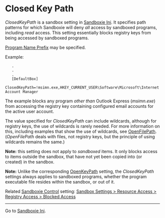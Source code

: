 # Closed Key Path

_ClosedKeyPath_ is a sandbox setting in [Sandboxie Ini](SandboxieIni.md). It specifies path patterns for which Sandboxie will deny _all_ access by sandboxed programs, including _read_ access. This setting essentially blocks registry keys from being accessed by sandboxed programs.

[Program Name Prefix](ProgramNamePrefix.md) may be specified.

Example:

```
   .
   .
   .
   [DefaultBox]
   ClosedKeyPath=!msimn.exe,HKEY_CURRENT_USER\Software\Microsoft\Internet Account Manager
```

The example blocks any program _other than_ Outlook Express (_msimn.exe_) from accessing the registry key containing configured email accounts for the active user account.

The value specified for _ClosedKeyPath_ can include wildcards, although for registry keys, the use of wildcards is rarely needed. For more information on this, including examples that show the use of wildcards, see [OpenFilePath](OpenFilePath.md). (_OpenFilePath_ deals with files, not registry keys, but the principle of using wildcards remains the same.)

**Note:** this setting does not apply to _sandboxed_ items. It only blocks access to items outside the sandbox, that have not yet been copied into (or created) in the sandbox.

**Note:** Unlike the corresponding [OpenKeyPath](OpenKeyPath.md) setting, the _ClosedKeyPath_ settings always applies to sandboxed programs, whether the program executable file resides within the sandbox, or out of it.

Related [Sandboxie Control](SandboxieControl.md) setting: [Sandbox Settings > Resource Access > Registry Access > Blocked Access](ResourceAccessSettings.md#registry-access--blocked-access)

* * *

Go to [Sandboxie Ini](SandboxieIni.md).
